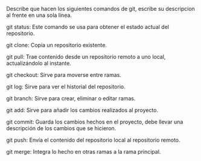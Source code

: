 Describe que hacen los siguientes comandos de git, escribe su descripcion al frente en una sola linea.

git status: Este comando se usa para obtener el estado actual del repositorio.

git clone: Copia un repositorio existente.

git pull: Trae contenido desde un repositorio remoto a uno local, actualizándolo al instante.

git checkout: Sirve para moverse entre ramas.

git log: Sirve para ver el historial del repositorio.

git branch: Sirve para crear, eliminar o editar ramas.

git add: Sirve para añadir los cambios realizados al proyecto.

git commit: Guarda los cambios hechos en el proyecto, debe llevar una descripción de los cambios que se hicieron.

git push: Envía el contenido del repositorio local al repositorio remoto.

git merge: Integra lo hecho en otras ramas a la rama principal.